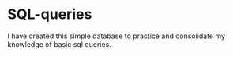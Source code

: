 # SQL-queries
I have created this simple database to practice and consolidate my knowledge of basic sql queries.
